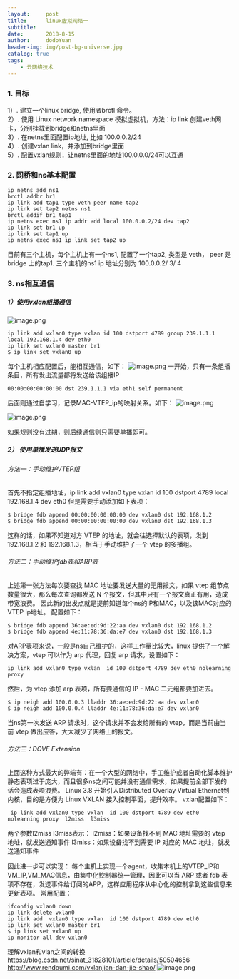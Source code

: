 ```yaml
---
layout:     post
title:      linux虚拟网络一
subtitle:
date:       2018-8-15
author:     dodoYuan
header-img: img/post-bg-universe.jpg
catalog: true
tags:
    - 云网络技术
---
```


### 1. 目标
1）. 建立一个linux bridge, 使用者brctl 命令。            
2）. 使用 Linux network namespace 模拟虚拟机，方法：ip link 创建veth网卡，分别挂载到bridge和netns里面 \
3）. 在netns里面配置ip地址, 比如 100.0.0.2/24                    
4）. 创建vxlan link，并添加到bridge里面                         
5）. 配置vxlan规则，让netns里面的地址100.0.0.0/24可以互通   

### 2. 网桥和ns基本配置
```
ip netns add ns1
brctl addbr br1
ip link add tap1 type veth peer name tap2
ip link set tap2 netns ns1
brctl addif br1 tap1
ip netns exec ns1 ip addr add local 100.0.0.2/24 dev tap2
ip link set br1 up
ip link set tap1 up
ip netns exec ns1 ip link set tap2 up
```
目前有三个主机，每个主机上有一个ns1, 配置了一个tap2, 类型是 veth， peer 是bridge 上的tap1.
三个主机的ns1 ip 地址分别为 100.0.0.2/ 3/ 4
### 3. ns相互通信
##### 1）使用vxlan组播通信
![image.png](https://upload-images.jianshu.io/upload_images/3635313-ff2262dbe9632231.png?imageMogr2/auto-orient/strip%7CimageView2/2/w/1240)

```
ip link add vxlan0 type vxlan id 100 dstport 4789 group 239.1.1.1 local 192.168.1.4 dev eth0
ip link set vxlan0 master br1
$ ip link set vxlan0 up
```
每个主机相应配置后，能相互通信，如下：
![image.png](https://upload-images.jianshu.io/upload_images/3635313-a392afb95b347818.png?imageMogr2/auto-orient/strip%7CimageView2/2/w/1240)
一开始，只有一条组播条目，所有发出流量都将发送给该组播IP
```
00:00:00:00:00:00 dst 239.1.1.1 via eth1 self permanent
```
后面则通过自学习，记录MAC-VTEP_ip的映射关系。如下：
![image.png](https://upload-images.jianshu.io/upload_images/3635313-b3480ad2f64b0b37.png?imageMogr2/auto-orient/strip%7CimageView2/2/w/1240)

![image.png](https://upload-images.jianshu.io/upload_images/3635313-434e0ab22168f903.png?imageMogr2/auto-orient/strip%7CimageView2/2/w/1240)

如果规则没有过期，则后续通信则只需要单播即可。
##### 2） 使用单播发送UDP报文
###### 方法一：手动维护VTEP组
首先不指定组播地址，ip link add vxlan0 type vxlan id 100 dstport 4789 local 192.168.1.4 dev eth0
但是需要手动添加如下表项：
```
$ bridge fdb append 00:00:00:00:00:00 dev vxlan0 dst 192.168.1.2
$ bridge fdb append 00:00:00:00:00:00 dev vxlan0 dst 192.168.1.3
```
这样的话，如果不知道对方 VTEP 的地址，就会往选择默认的表项，发到 192.168.1.2 和 192.168.1.3，相当于手动维护了一个 vtep 的多播组。
###### 方法二：手动维护fdb表和ARP表
上述第一张方法每次要查找 MAC 地址要发送大量的无用报文，如果 vtep 组节点数量很大，那么每次查询都发送 N 个报文，但其中只有一个报文真正有用，造成带宽浪费。
因此新的出发点就是提前知道每个ns的IP和MAC，以及该MAC对应的VTEP ip地址。
配置如下：
```
$ bridge fdb append 36:ae:ed:9d:22:aa dev vxlan0 dst 192.168.1.2
$ bridge fdb append 4e:11:78:36:da:e7 dev vxlan0 dst 192.168.1.3
```
对ARP表项来说，一般是ns自己维护的，这样工作量比较大，linux 提供了一个解决方案，vtep 可以作为 arp 代理，回复 arp 请求。设置如下：
```
ip link add vxlan0 type vxlan  id 100 dstport 4789 dev eth0 nolearning proxy
```
然后，为 vtep 添加 arp 表项，所有要通信的 IP - MAC 二元组都要加进去。
```
$ ip neigh add 100.0.0.3 lladdr 36:ae:ed:9d:22:aa dev vxlan0
$ ip neigh add 100.0.0.4 lladdr 4e:11:78:36:da:e7 dev vxlan0
```
当ns第一次发送 ARP 请求时，这个请求并不会发给所有的 vtep，而是当前由当前 vtep 做出应答，大大减少了网络上的报文。
###### 方法三：DOVE Extension
上面这种方式最大的弊端有：在一个大型的网络中，手工维护或者自动化脚本维护静态表项过于庞大，而且很多ns之间可能并没有通信需求，如果提前全部下发的话会造成表项浪费。
Linux 3.8 开始引入Distributed Overlay Virtual Ethernet到内核，目的是方便为 Linux VXLAN 接入控制平面，提升效率。
vxlan配置如下：
```
 ip link add vxlan0 type vxlan  id 100 dstport 4789 dev eth0 nolearning proxy  l2miss  l3miss
```
两个参数l2miss  l3miss表示：
l2miss：如果设备找不到 MAC 地址需要的 vtep 地址，就发送通知事件
l3miss：如果设备找不到需要 IP 对应的 MAC 地址，就发送通知事件

因此进一步可以实现： 每个主机上实现一个agent，收集本机上的VTEP_IP和VM_IP,VM_MAC信息，由集中化控制器统一管理，因此可以当 ARP 或者 fdb 表项不存在，发送事件给订阅的APP，这样应用程序从中心化的控制拿到这些信息来更新表项。
常用配置：
```
ifconfig vxlan0 down
ip link delete vxlan0
ip link add  vxlan0 type vxlan  id 100 dstport 4789 dev eth0
ip link set vxlan0 master br1
$ ip link set vxlan0 up
ip monitor all dev vxlan0
```

理解vxlan和vlan之间的转换
https://blog.csdn.net/sinat_31828101/article/details/50504656
http://www.rendoumi.com/vxlanjian-dan-jie-shao/
![image.png](https://upload-images.jianshu.io/upload_images/3635313-d29847205e61ae7e.png?imageMogr2/auto-orient/strip%7CimageView2/2/w/1240)